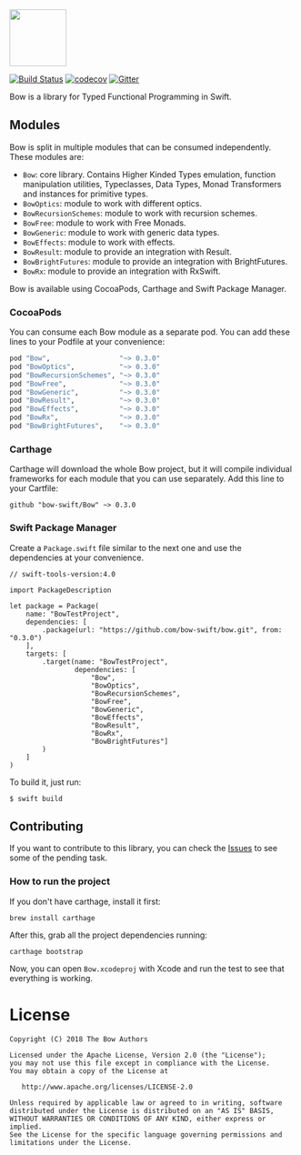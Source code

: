 <img height="100" src="https://avatars2.githubusercontent.com/u/44965417?s=200&v=4" width="100">

[![Build Status](https://travis-ci.org/bow-swift/bow.svg?branch=master)](https://travis-ci.org/bow-swift/bow)
[![codecov](https://codecov.io/gh/bow-swift/bow/branch/master/graph/badge.svg)](https://codecov.io/gh/bow-swift/bow)
[![Gitter](https://badges.gitter.im/arrow-kt/bow.svg)](https://gitter.im/arrow-kt/bow?utm_source=badge&utm_medium=badge&utm_campaign=pr-badge&utm_content=badge)

Bow is a library for Typed Functional Programming in Swift.

## Modules

Bow is split in multiple modules that can be consumed independently. These modules are:

- `Bow`: core library. Contains Higher Kinded Types emulation, function manipulation utilities, Typeclasses, Data Types, Monad Transformers and instances for primitive types.
- `BowOptics`: module to work with different optics.
- `BowRecursionSchemes`: module to work with recursion schemes.
- `BowFree`: module to work with Free Monads.
- `BowGeneric`: module to work with generic data types.
- `BowEffects`: module to work with effects.
- `BowResult`: module to provide an integration with Result.
- `BowBrightFutures`: module to provide an integration with BrightFutures.
- `BowRx`: module to provide an integration with RxSwift.

Bow is available using CocoaPods, Carthage and Swift Package Manager.

### CocoaPods

You can consume each Bow module as a separate pod. You can add these lines to your Podfile at your convenience:

```ruby
pod "Bow",                 "~> 0.3.0"
pod "BowOptics",           "~> 0.3.0"
pod "BowRecursionSchemes", "~> 0.3.0"
pod "BowFree",             "~> 0.3.0"
pod "BowGeneric",          "~> 0.3.0"
pod "BowResult",           "~> 0.3.0"
pod "BowEffects",          "~> 0.3.0"
pod "BowRx",               "~> 0.3.0"
pod "BowBrightFutures",    "~> 0.3.0"
```

### Carthage

Carthage will download the whole Bow project, but it will compile individual frameworks for each module that you can use separately. Add this line to your Cartfile:

```
github "bow-swift/Bow" ~> 0.3.0
```

### Swift Package Manager

Create a `Package.swift` file similar to the next one and use the dependencies at your convenience.

```
// swift-tools-version:4.0

import PackageDescription

let package = Package(
    name: "BowTestProject",
    dependencies: [
        .package(url: "https://github.com/bow-swift/bow.git", from: "0.3.0")
    ],
    targets: [
        .target(name: "BowTestProject",
                dependencies: [
                    "Bow",
                    "BowOptics",
                    "BowRecursionSchemes",
                    "BowFree",
                    "BowGeneric",
                    "BowEffects",
                    "BowResult",
                    "BowRx",
                    "BowBrightFutures"]
        )
    ]
)
```

To build it, just run:

```
$ swift build
```

## Contributing

If you want to contribute to this library, you can check the [Issues](https://github.com/arrow-kt/bow/issues) to see some of the pending task.

### How to run the project

If you don't have carthage, install it first:

`brew install carthage`

After this, grab all the project dependencies running:

`carthage bootstrap`

Now, you can open `Bow.xcodeproj` with Xcode and run the test to see that everything is working.

# License

    Copyright (C) 2018 The Bow Authors

    Licensed under the Apache License, Version 2.0 (the "License");
    you may not use this file except in compliance with the License.
    You may obtain a copy of the License at

       http://www.apache.org/licenses/LICENSE-2.0

    Unless required by applicable law or agreed to in writing, software
    distributed under the License is distributed on an "AS IS" BASIS,
    WITHOUT WARRANTIES OR CONDITIONS OF ANY KIND, either express or implied.
    See the License for the specific language governing permissions and
    limitations under the License.
